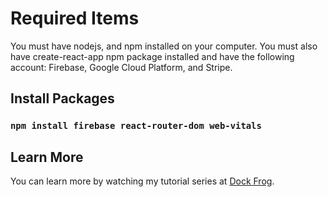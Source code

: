 # Required Items

You must have nodejs, and npm installed on your computer. You must also have create-react-app npm package installed and have the following account: Firebase, Google Cloud Platform, and Stripe.

## Install Packages

### `npm install firebase react-router-dom web-vitals`

## Learn More

You can learn more by watching my tutorial series at [Dock Frog](https://www.youtube.com/@dockFrog).
